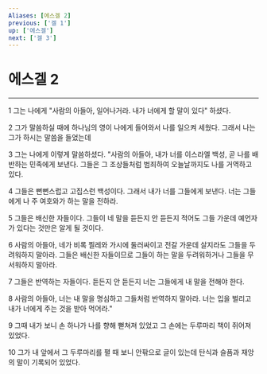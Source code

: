 ```yaml
---
Aliases: [에스겔 2]
previous: ['겔 1']
up: ['에스겔']
next: ['겔 3']
---
```

# 에스겔 2

***


1 그는 나에게 "사람의 아들아, 일어나거라. 내가 너에게 할 말이 있다" 하셨다. 

2 그가 말씀하실 때에 하나님의 영이 나에게 들어와서 나를 일으켜 세웠다. 그래서 나는 그가 하시는 말씀을 들었는데 

3 그는 나에게 이렇게 말씀하셨다. "사람의 아들아, 내가 너를 이스라엘 백성, 곧 나를 배반하는 민족에게 보낸다. 그들은 그 조상들처럼 범죄하여 오늘날까지도 나를 거역하고 있다. 

4 그들은 뻔뻔스럽고 고집스런 백성이다. 그래서 내가 너를 그들에게 보낸다. 너는 그들에게 나 주 여호와가 하는 말을 전하라. 

5 그들은 배신한 자들이다. 그들이 네 말을 듣든지 안 듣든지 적어도 그들 가운데 예언자가 있다는 것만은 알게 될 것이다. 

6 사람의 아들아, 네가 비록 찔레와 가시에 둘러싸이고 전갈 가운데 살지라도 그들을 두려워하지 말아라. 그들은 배신한 자들이므로 그들이 하는 말을 두려워하거나 그들을 무서워하지 말아라. 

7 그들은 반역하는 자들이다. 듣든지 안 듣든지 너는 그들에게 내 말을 전해야 한다. 

8 사람의 아들아, 너는 내 말을 명심하고 그들처럼 반역하지 말아라. 너는 입을 벌리고 내가 너에게 주는 것을 받아 먹어라." 

9 그때 내가 보니 손 하나가 나를 향해 뻗쳐져 있었고 그 손에는 두루마리 책이 쥐어져 있었다. 

10 그가 내 앞에서 그 두루마리를 펼 때 보니 안팎으로 글이 있는데 탄식과 슬픔과 재앙의 말이 기록되어 있었다.

